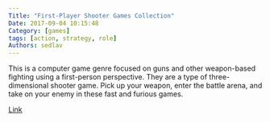 ```yaml
---
Title: "First-Player Shooter Games Collection"
Date: 2017-09-04 10:15:48
Category: [games]
tags: [action, strategy, role]
Authors: sedlav
---
```


This is a computer game genre focused on guns and other weapon-based fighting using a first-person perspective. They are a type of three-dimensional shooter game. Pick up your weapon, enter the battle arena, and take on your enemy in these fast and furious games.

[Link](https://www.ossblog.org/fun-to-play-open-source-first-player-shooter-games/)
